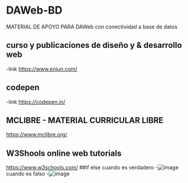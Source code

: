 # DAWeb-BD
MATERIAL DE APOYO PARA DAWeb con conectividad a base de datos
## curso y publicaciones de diseño y & desarrollo web
-link https://www.enjun.com/
## codepen 
-link https://codepen.in/
## MCLIBRE - MATERIAL CURRICULAR LIBRE
https://www.mclibre.org/
## W3Shools online web tutorials
https://www.w3schools.com/
##if else 
cuando es verdadero
-![image](https://github.com/user-attachments/assets/76afd5b9-e4bd-4072-a4be-953e3b068097)
cuando es falso 
-![image](https://github.com/user-attachments/assets/62e1e356-6896-4df6-977d-3e02821c19b9)

